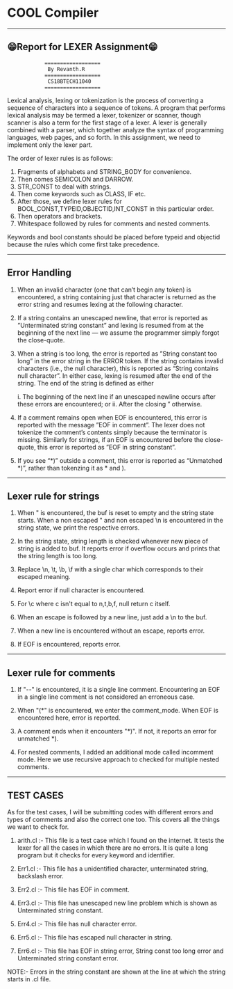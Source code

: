 # COOL Compiler #

--------------------------------
😁️Report for LEXER Assignment😁️
--------------------------------
				==================
				 By Revanth.R
				==================
				 CS18BTECH11040
				==================

Lexical analysis, lexing or tokenization is the process of converting a sequence of characters into a sequence of tokens. A program that performs lexical analysis may be termed a lexer, tokenizer or scanner, though scanner is also a term for the first stage of a lexer. A lexer is generally combined with a parser, which together analyze the syntax of programming languages, web pages, and so forth.
In this assignment, we need to implement only the lexer part.

The order of lexer rules is as follows:

1) Fragments of alphabets and STRING_BODY for convenience.
3) Then comes SEMICOLON and DARROW.
4) STR_CONST to deal with strings.
5) Then come keywords such as CLASS, IF etc.
6) After those, we define lexer rules for BOOL_CONST,TYPEID,OBJECTID,INT_CONST in this particular
   order.
7) Then operators and brackets.
8) Whitespace followed by rules for comments and nested comments.

Keywords and bool constants should be placed before typeid and objectid because the rules which come first take precedence.

----------------
 Error Handling
----------------
1. When an invalid character (one that can’t begin any token) is encountered, a string containing
   just that character is returned as the error string and resumes lexing at the following
   character.

2. If a string contains an unescaped newline, that error is reported as ”Unterminated string
   constant” and lexing is resumed from at the beginning of the next line — we assume the
   programmer simply forgot the close-quote.

3. When a string is too long, the error is reported as ”String constant too long” in the error
   string in the ERROR token. If the string contains invalid characters (i.e., the null character),
   this is reported as “String contains null character”. In either case, lexing is resumed after
   the end of the string. The end of the string is defined as either

   i.  The beginning of the next line if an unescaped newline occurs after these errors are
       encountered; or
   ii. After the closing ” otherwise.

4. If a comment remains open when EOF is encountered, this error is reported with the message ”EOF
   in comment”. The lexer does not tokenize the comment’s contents simply because the terminator is
   missing. Similarly for strings, if an EOF is encountered before the close-quote, this error is
   reported as ”EOF in string constant”.

5. If you see “*)” outside a comment, this error is reported as “Unmatched *)”, rather than
   tokenzing it as * and ).

-------------------------
 Lexer rule for strings
-------------------------

1. When " is encountered, the buf is reset to empty and the string state starts. When a non
   escaped " and non escaped \n is encountered in the string state, we print the respective
   errors.
 
2. In the string state, string length is checked whenever new piece of string is added to buf. It
   reports error if overflow occurs and prints that the string length is too long.

3. Replace \n, \t, \b, \f with a single char which corresponds to their escaped meaning.

4. Report error if null character is encountered.

5. For \c where c isn't equal to n,t,b,f, null return c itself.

6. When an escape is followed by a new line, just add a \n to the buf.

7. When a new line is encountered without an escape, reports error.

8. If EOF is encountered, reports error.

-------------------------
 Lexer rule for comments
-------------------------

1. If "--" is encountered, it is a single line comment. Encountering an EOF in a single
   line comment is not considered an erroneous case.

2. When "(*" is encountered, we enter the comment_mode. When EOF is encountered here, error is
   reported. 

3. A comment ends when it encounters "*)". If not, it reports an error for unmatched *).

4. For nested comments, I added an additional mode called incomment mode. Here we use recursive
   approach to checked for multiple nested comments.

------------
 TEST CASES
------------

As for the test cases, I will be submitting codes with different errors and types of comments and also the correct one too. This covers all the things we want to check for.

1. arith.cl :- This file is a test case which I found on the internet. It tests the lexer for all the cases in which there are no errors. It is quite a long program but it checks
               for every keyword and identifier.

2. Err1.cl :- This file has a unidentified character, unterminated string, backslash error.

3. Err2.cl :- This file has EOF in comment.

4. Err3.cl :- This file has unescaped new line problem which is shown as Unterminated string
              constant.

5. Err4.cl :- This file has null character error.

6. Err5.cl :- This file has escaped null character in string.

7. Err6.cl :- This file has EOF in string error, String const too long error and Unterminated string constant error. 

NOTE:-  Errors in the string constant are shown at the line at which the string starts in .cl file.
